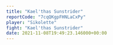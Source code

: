 ```yaml
---
title: "Kael'thas Sunstrider"
reportCode: "7cqQKgpFHNLaCxPy"
player: "Sikolette"
fight: "Kael'thas Sunstrider"
date: 2021-11-08T19:49:23.146000+00:00
---
```

